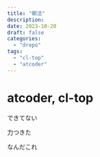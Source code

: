 ```yaml
---
title: "朝活"
description:
date: 2023-10-20
draft: false
categories:
  - "drepo"
tags:
  - "cl-top"
  - "atcoder"
---
```


# atcoder, cl-top

できてない

力つきた

なんだこれ

